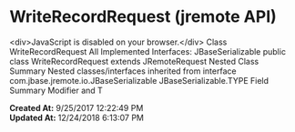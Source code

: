 # WriteRecordRequest (jremote API)

&lt;div&gt;JavaScript is disabled on your browser.&lt;/div&gt; Class WriteRecordRequest All Implemented Interfaces: JBaseSerializable public class WriteRecordRequest extends JRemoteRequest Nested Class Summary Nested classes/interfaces inherited from interface com.jbase.jremote.io.JBaseSerializable JBaseSerializable.TYPE Field Summary Modifier and T  

**Created At:** 9/25/2017 12:22:49 PM  
**Updated At:** 12/24/2018 6:13:07 PM  

